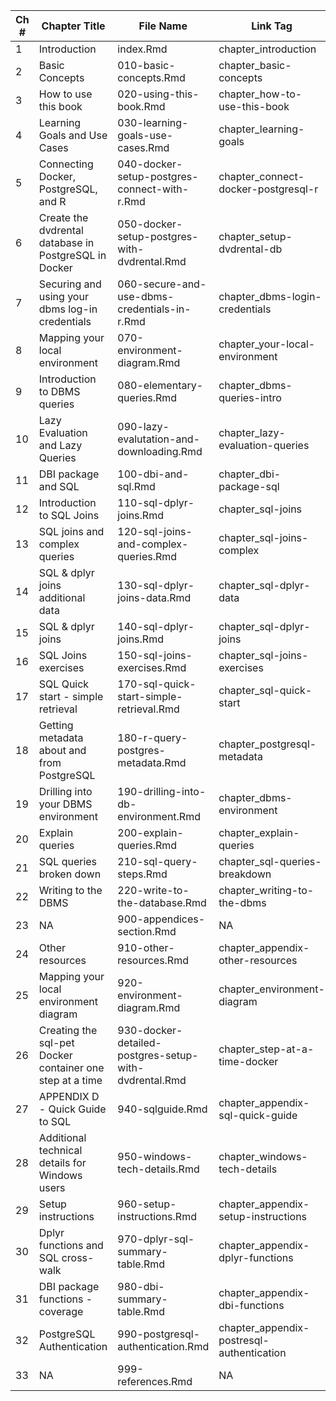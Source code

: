 |Ch # | Chapter Title | File Name | Link Tag|
|----|---------------------|---------------------|---------|
|1|Introduction|index.Rmd|chapter_introduction|
|2|Basic Concepts|010-basic-concepts.Rmd|chapter_basic-concepts|
|3|How to use this book |020-using-this-book.Rmd|chapter_how-to-use-this-book|
|4|Learning Goals and Use Cases |030-learning-goals-use-cases.Rmd|chapter_learning-goals|
|5|Connecting Docker, PostgreSQL, and R |040-docker-setup-postgres-connect-with-r.Rmd|chapter_connect-docker-postgresql-r|
|6|Create the dvdrental database in PostgreSQL in Docker |050-docker-setup-postgres-with-dvdrental.Rmd|chapter_setup-dvdrental-db|
|7|Securing and using your dbms log-in credentials |060-secure-and-use-dbms-credentials-in-r.Rmd|chapter_dbms-login-credentials|
|8|Mapping your local environment |070-environment-diagram.Rmd|chapter_your-local-environment|
|9|Introduction to DBMS queries |080-elementary-queries.Rmd|chapter_dbms-queries-intro|
|10|Lazy Evaluation and Lazy Queries |090-lazy-evalutation-and-downloading.Rmd|chapter_lazy-evaluation-queries|
|11|DBI package and SQL |100-dbi-and-sql.Rmd|chapter_dbi-package-sql|
|12|Introduction to SQL Joins |110-sql-dplyr-joins.Rmd|chapter_sql-joins|
|13|SQL joins and complex queries |120-sql-joins-and-complex-queries.Rmd|chapter_sql-joins-complex|
|14|SQL & dplyr joins additional data |130-sql-dplyr-joins-data.Rmd|chapter_sql-dplyr-data|
|15|SQL & dplyr joins |140-sql-dplyr-joins.Rmd|chapter_sql-dplyr-joins|
|16|SQL Joins exercises |150-sql-joins-exercises.Rmd|chapter_sql-joins-exercises|
|17|SQL Quick start - simple retrieval |170-sql-quick-start-simple-retrieval.Rmd|chapter_sql-quick-start|
|18|Getting metadata about and from PostgreSQL |180-r-query-postgres-metadata.Rmd|chapter_postgresql-metadata|
|19|Drilling into your DBMS environment |190-drilling-into-db-environment.Rmd|chapter_dbms-environment|
|20|Explain queries |200-explain-queries.Rmd|chapter_explain-queries|
|21|SQL queries broken down |210-sql-query-steps.Rmd|chapter_sql-queries-breakdown|
|22|Writing to the DBMS |220-write-to-the-database.Rmd|chapter_writing-to-the-dbms|
|23|NA|900-appendices-section.Rmd|NA|
|24|Other resources |910-other-resources.Rmd|chapter_appendix-other-resources|
|25|Mapping your local environment diagram |920-environment-diagram.Rmd|chapter_environment-diagram|
|26|Creating the sql-pet Docker container one step at a time |930-docker-detailed-postgres-setup-with-dvdrental.Rmd|chapter_step-at-a-time-docker|
|27|APPENDIX D - Quick Guide to SQL |940-sqlguide.Rmd|chapter_appendix-sql-quick-guide|
|28|Additional technical details for Windows users |950-windows-tech-details.Rmd|chapter_windows-tech-details|
|29|Setup instructions|960-setup-instructions.Rmd|chapter_appendix-setup-instructions|
|30|Dplyr functions and SQL cross-walk |970-dplyr-sql-summary-table.Rmd|chapter_appendix-dplyr-functions|
|31|DBI package functions - coverage |980-dbi-summary-table.Rmd|chapter_appendix-dbi-functions|
|32|PostgreSQL Authentication |990-postgresql-authentication.Rmd|chapter_appendix-postresql-authentication|
|33|NA|999-references.Rmd|NA|
